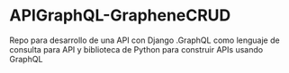 # APIGraphQL-GrapheneCRUD
Repo para desarrollo de una API con Django .GraphQL como lenguaje de consulta para API y biblioteca de Python para construir APIs usando GraphQL
